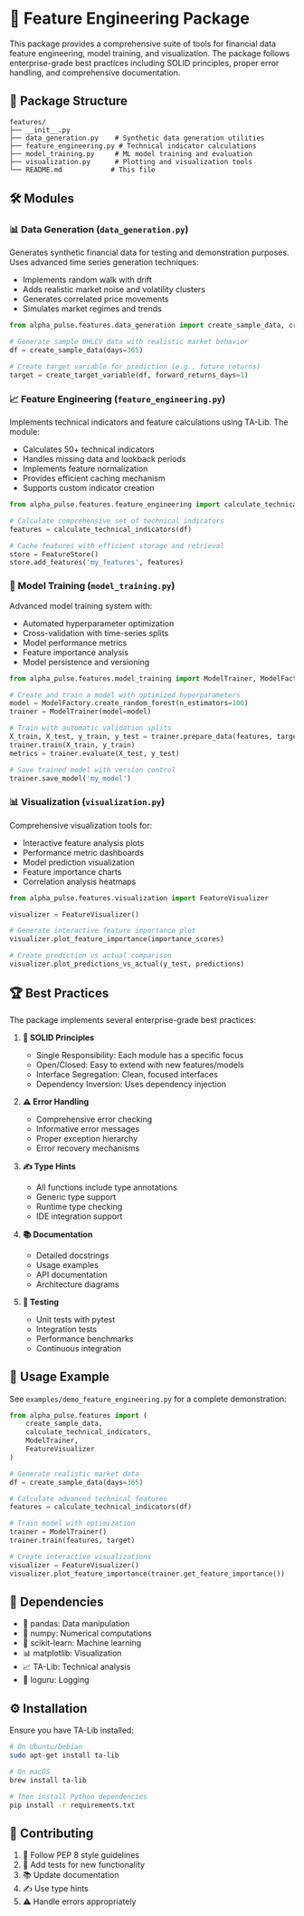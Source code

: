# 🔧 Feature Engineering Package

This package provides a comprehensive suite of tools for financial data feature engineering, model training, and visualization. The package follows enterprise-grade best practices including SOLID principles, proper error handling, and comprehensive documentation.

## 📁 Package Structure

```
features/
├── __init__.py
├── data_generation.py    # Synthetic data generation utilities
├── feature_engineering.py # Technical indicator calculations
├── model_training.py     # ML model training and evaluation
├── visualization.py      # Plotting and visualization tools
└── README.md            # This file
```

## 🛠️ Modules

### 📊 Data Generation (`data_generation.py`)
Generates synthetic financial data for testing and demonstration purposes. Uses advanced time series generation techniques:
- Implements random walk with drift
- Adds realistic market noise and volatility clusters
- Generates correlated price movements
- Simulates market regimes and trends

```python
from alpha_pulse.features.data_generation import create_sample_data, create_target_variable

# Generate sample OHLCV data with realistic market behavior
df = create_sample_data(days=365)

# Create target variable for prediction (e.g., future returns)
target = create_target_variable(df, forward_returns_days=1)
```

### 📈 Feature Engineering (`feature_engineering.py`)
Implements technical indicators and feature calculations using TA-Lib. The module:
- Calculates 50+ technical indicators
- Handles missing data and lookback periods
- Implements feature normalization
- Provides efficient caching mechanism
- Supports custom indicator creation

```python
from alpha_pulse.features.feature_engineering import calculate_technical_indicators, FeatureStore

# Calculate comprehensive set of technical indicators
features = calculate_technical_indicators(df)

# Cache features with efficient storage and retrieval
store = FeatureStore()
store.add_features('my_features', features)
```

### 🤖 Model Training (`model_training.py`)
Advanced model training system with:
- Automated hyperparameter optimization
- Cross-validation with time-series splits
- Model performance metrics
- Feature importance analysis
- Model persistence and versioning

```python
from alpha_pulse.features.model_training import ModelTrainer, ModelFactory

# Create and train a model with optimized hyperparameters
model = ModelFactory.create_random_forest(n_estimators=100)
trainer = ModelTrainer(model=model)

# Train with automatic validation splits
X_train, X_test, y_train, y_test = trainer.prepare_data(features, target)
trainer.train(X_train, y_train)
metrics = trainer.evaluate(X_test, y_test)

# Save trained model with version control
trainer.save_model('my_model')
```

### 📊 Visualization (`visualization.py`)
Comprehensive visualization tools for:
- Interactive feature analysis plots
- Performance metric dashboards
- Model prediction visualization
- Feature importance charts
- Correlation analysis heatmaps

```python
from alpha_pulse.features.visualization import FeatureVisualizer

visualizer = FeatureVisualizer()

# Generate interactive feature importance plot
visualizer.plot_feature_importance(importance_scores)

# Create prediction vs actual comparison
visualizer.plot_predictions_vs_actual(y_test, predictions)
```

## 🏆 Best Practices

The package implements several enterprise-grade best practices:

1. **🎯 SOLID Principles**
   - Single Responsibility: Each module has a specific focus
   - Open/Closed: Easy to extend with new features/models
   - Interface Segregation: Clean, focused interfaces
   - Dependency Inversion: Uses dependency injection

2. **⚠️ Error Handling**
   - Comprehensive error checking
   - Informative error messages
   - Proper exception hierarchy
   - Error recovery mechanisms

3. **✍️ Type Hints**
   - All functions include type annotations
   - Generic type support
   - Runtime type checking
   - IDE integration support

4. **📚 Documentation**
   - Detailed docstrings
   - Usage examples
   - API documentation
   - Architecture diagrams

5. **🧪 Testing**
   - Unit tests with pytest
   - Integration tests
   - Performance benchmarks
   - Continuous integration

## 🚀 Usage Example

See `examples/demo_feature_engineering.py` for a complete demonstration:

```python
from alpha_pulse.features import (
    create_sample_data,
    calculate_technical_indicators,
    ModelTrainer,
    FeatureVisualizer
)

# Generate realistic market data
df = create_sample_data(days=365)

# Calculate advanced technical features
features = calculate_technical_indicators(df)

# Train model with optimization
trainer = ModelTrainer()
trainer.train(features, target)

# Create interactive visualizations
visualizer = FeatureVisualizer()
visualizer.plot_feature_importance(trainer.get_feature_importance())
```

## 🔧 Dependencies

- 🐼 pandas: Data manipulation
- 🔢 numpy: Numerical computations
- 🧠 scikit-learn: Machine learning
- 📊 matplotlib: Visualization
- 📈 TA-Lib: Technical analysis
- 📝 loguru: Logging

## ⚙️ Installation

Ensure you have TA-Lib installed:

```bash
# On Ubuntu/Debian
sudo apt-get install ta-lib

# On macOS
brew install ta-lib

# Then install Python dependencies
pip install -r requirements.txt
```

## 🤝 Contributing

1. 📝 Follow PEP 8 style guidelines
2. 🧪 Add tests for new functionality
3. 📚 Update documentation
4. ✍️ Use type hints
5. ⚠️ Handle errors appropriately
